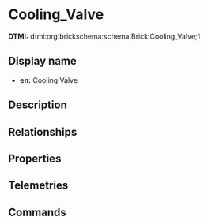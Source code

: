 # Cooling_Valve
**DTMI:** dtmi:org:brickschema:schema:Brick:Cooling_Valve;1
## Display name
- **en:** Cooling Valve
## Description
## Relationships
## Properties
## Telemetries
## Commands

